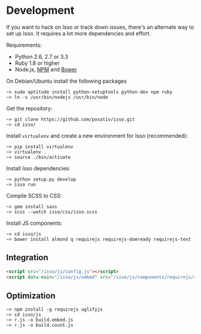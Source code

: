 Development
===========

If you want to hack on Isso or track down issues, there's an alternate
way to set up Isso. It requires a lot more dependencies and effort.

Requirements:

- Python 2.6, 2.7 or 3.3
- Ruby 1.8 or higher
- Node.js, [NPM](https://npmjs.org/) and [Bower](http://bower.io/)

On Debian/Ubuntu install the following packages

    ~> sudo aptitude install python-setuptools python-dev npm ruby
    ~> ln -s /usr/bin/nodejs /usr/bin/node

Get the repository:

    ~> git clone https://github.com/posativ/isso.git
    ~> cd isso/

Install `virtualenv` and create a new environment for Isso (recommended):

    ~> pip install virtualenv
    ~> virtualenv .
    ~> source ./bin/activate

Install Isso dependencies:

    ~> python setup.py develop
    ~> isso run

Compile SCSS to CSS:

    ~> gem install sass
    ~> scss --watch isso/css/isso.scss

Install JS components:

    ~> cd isso/js
    ~> bower install almond q requirejs requirejs-domready requirejs-text


Integration
-----------

```html
<script src="/isso/js/config.js"></script>
<script data-main="/isso/js/embed" src="/isso/js/components/requirejs/require.js"></script>
```


Optimization
------------

    ~> npm install -g requirejs uglifyjs
    ~> cd isso/js
    ~> r.js -o build.embed.js
    ~> r.js -o build.count.js

